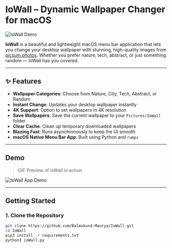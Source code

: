 # IoWall – Dynamic Wallpaper Changer for macOS

![IoWall Demo](demo/ioWall_demo.gif)

**IoWall** is a beautiful and lightweight macOS menu bar application that lets you change your desktop wallpaper with stunning, high-quality images from [picsum.photos](https://picsum.photos). Whether you prefer nature, tech, abstract, or just something random — IoWall has you covered.

---

## ✨ Features

-  **Wallpaper Categories**: Choose from Nature, City, Tech, Abstract, or Random
-  **Instant Change**: Updates your desktop wallpaper instantly
-  **4K Support**: Option to set wallpapers in 4K resolution
-  **Save Wallpapers**: Save the current wallpaper to your `Pictures/IoWall` folder
-  **Clear Cache**: Clean up temporary downloaded wallpapers
-  **Blazing Fast**: Runs asynchronously to keep the UI smooth
-  **macOS Native Menu Bar App**: Built using Python and `rumps`

---

##  Demo

>  GIF Preview of IoWall in action

![IoWall App Demo](demo/ioWall_demo.gif)


---

##  Getting Started

### 1. Clone the Repository

```bash
git clone https://github.com/Balmukund-Maurya/IoWall.git
cd IoWall
pip3 install -r requirements.txt
python3 ioWall.py
